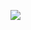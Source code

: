 ![](https://github.com/sky-bro/sky-bro/blob/master/images/秦时明月.gif)

<!-- ![visitor badge](https://visitor-badge.laobi.icu/badge?page_id=sky-bro.sky-bro&title=hits) -->

<img width="0" height="0" src="https://visitor-badge.laobi.icu/badge?page_id=sky-bro.sky-bro&title=hits"/>
